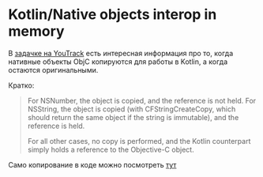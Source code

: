 # Kotlin/Native objects interop in memory

В [задачке на YouTrack](https://youtrack.jetbrains.com/issue/KT-59202) есть интересная информация про то, когда нативные объекты ObjC копируются для работы в Kotlin, а когда остаются оригинальными.

Кратко:

>For NSNumber, the object is copied, and the reference is not held.
>For NSString, the object is copied (with CFStringCreateCopy, which should return the same object if the string is immutable), and the reference is held.
>
>For all other cases, no copy is performed, and the Kotlin counterpart simply holds a reference to the Objective-C object.

Само копирование в коде можно посмотреть [тут](https://github.com/JetBrains/kotlin/blob/583aad23506ef235a6136cab5c540a4d620dd60f/kotlin-native/runtime/src/main/cpp/ObjCInteropUtils.mm#L57)
